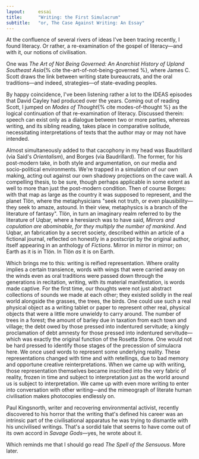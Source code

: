 ```yaml
---
layout:     essai
title:      "Writing: the First Simulacrum"
subtitle:   "or, The Case Against Writing: An Essay"
---
```


At the confluence of several rivers of ideas I've been tracing recently, I
found literacy. Or rather, a re-examination of the gospel of literacy—and with
it, our notions of civilisation.

One was _The Art of Not Being Governed: An Anarchist History of Upland
Southeast Asia_{% cite the-art-of-not-being-governed %}, where James C. Scott
draws the link between writing state bureaucrats, and the oral traditions—and
indeed, strategies—of state-evading peoples.

By happy coincidence, I've been listening rather a lot to the IDEAS episodes
that David Cayley had produced over the years. Coming out of reading Scott, I
jumped on _Modes of Thought_{% cite modes-of-thought %} as the logical
continuation of that re-examination of literacy. Discussed therein: speech can
exist only as a dialogue between two or more parties, whereas writing, and its
sibling reading, takes place in comparative solitude, necessitating
interpretations of texts that the author may or may not have intended.

Almost simultaneously added to that cacophony in my head was Baudrillard (via
Said's _Orientalism_), and Borges (via Baudrillard). The former, for his
post-modern take, in both style and argumentation, on our media and
socio-political environments. We're trapped in a simulation of our own making,
acting out against our own shadowy projections on the cave wall. A compelling
thesis, to be sure, though perhaps applicable in some extent as well to more
than just the post-modern condition. Then of course Borges: with that map as
large as the country it was supposed to represent, and the planet Tlön, where
the metaphysicians "seek not truth, or even plausibility—they seek to amaze,
astound. In their view, metaphysics is a branch of the literature of fantasy".
Tlön, in turn an imaginary realm referred to by the literature of Uqbar, where
a heresiarch was to have said, _Mirrors and copulation are abominable, for
they multiply the number of mankind_. And Uqbar, an fabrication by a secret
society, described within an article of a fictional journal, reflected on
honestly in a postscript by the original author, itself appearing in an
anthology of _Fictions_. Mirror in mirror in mirror; on Earth as it is in
Tlön. In Tlön _as_ it is on Earth.

Which brings me to this: writing is reified representation. Where orality
implies a certain transience, words with wings that were carried away on the
winds even as oral traditions were passed down through the generations in
recitation, writing, with its material manifestation, is words made captive.
For the first time, our thoughts were not just abstract collections of sounds
we made at each other; they existed solidly in the real world alongside the
grasses, the trees, the birds. One could use such a real physical object as a
writing tablet or paper to represent other real, physical objects that were a
little more unwieldy to carry around. The number of trees in a forest; the
amount of barley due in taxation from each town and village; the debt owed by
those pressed into indentured servitude; a kingly proclamation of debt amnesty
for those pressed into indentured servitude—which was exactly the original
function of the Rosetta Stone. One would not be hard pressed to identify those
stages of the precession of simulacra here. We once used words to represent
some underlying reality. These representations changed with time and with
retellings, due to bad memory and opportune creative reinterpretations. When
we came up with writing, those representation themselves became inscribed into
the very fabric of reality, frozen in time and subject to interpretation just
as the world around us is subject to interpretation. We came up with even more
writing to enter into conversation with other writing—and the mimeograph of
literate human civilisation makes photocopies endlessly on.

Paul Kingsnorth, writer and recovering environmental activist, recently
discovered to his horror that the writing that's defined his career was an
intrinsic part of the civilisational apparatus he was trying to dismantle with
his uncivilised writings. That's a sordid tale that seems to have come out of
its own accord in _Savage Gods_—yes, he wrote about it.

Which reminds me that I should go read _The Spell of the Sensuous_. More later.